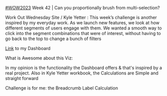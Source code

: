 [#WOW2023](https://workout-wednesday.com/2023w42tab/) Week 42 | Can you proportionally brush from multi-selection?

Work Out Wednesday Site / Kyle Yetter : This week’s challenge is another inspired by my everyday work. As we launch new features, we look at how different segments of users engage with them. We wanted a smooth way to click into the segment combinations that were of interest, without having to go back to the top to change a bunch of filters

[Link](https://public.tableau.com/app/profile/amira.salama/viz/WOW2023Week42Canyouproportionallybrushfrommulti-selection_16978293283140/Dashboard1) to my Dashboard  

What is Awesome about this Viz:

In my opinion is the functionality the Dashboard offers & that's inspired by a real project.
Also in Kyle Yetter workbook, the Calculations are Simple and straight forward

Challenge is for me: the Breadcrumb Label Calculation
